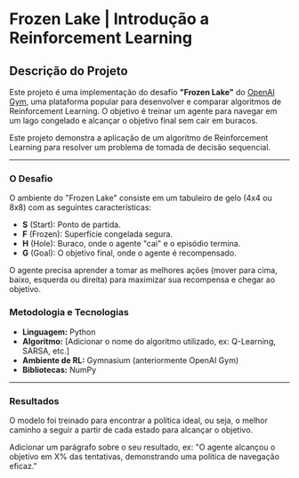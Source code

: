 # Frozen Lake | Introdução a Reinforcement Learning

## Descrição do Projeto

Este projeto é uma implementação do desafio **"Frozen Lake"** do [OpenAI Gym](https://gymnasium.farama.org/), uma plataforma popular para desenvolver e comparar algoritmos de Reinforcement Learning. O objetivo é treinar um agente para navegar em um lago congelado e alcançar o objetivo final sem cair em buracos.

Este projeto demonstra a aplicação de um algoritmo de Reinforcement Learning para resolver um problema de tomada de decisão sequencial.

---

### O Desafio

O ambiente do "Frozen Lake" consiste em um tabuleiro de gelo (4x4 ou 8x8) com as seguintes características:

-   **S** (Start): Ponto de partida.
-   **F** (Frozen): Superfície congelada segura.
-   **H** (Hole): Buraco, onde o agente "cai" e o episódio termina.
-   **G** (Goal): O objetivo final, onde o agente é recompensado.

O agente precisa aprender a tomar as melhores ações (mover para cima, baixo, esquerda ou direita) para maximizar sua recompensa e chegar ao objetivo.

### Metodologia e Tecnologias

-   **Linguagem:** Python
-   **Algoritmo:** [Adicionar o nome do algoritmo utilizado, ex: Q-Learning, SARSA, etc.]
-   **Ambiente de RL:** Gymnasium (anteriormente OpenAI Gym)
-   **Bibliotecas:** NumPy

---

### Resultados

O modelo foi treinado para encontrar a política ideal, ou seja, o melhor caminho a seguir a partir de cada estado para alcançar o objetivo.

Adicionar um parágrafo sobre o seu resultado, ex: "O agente alcançou o objetivo em X% das tentativas, demonstrando uma política de navegação eficaz."
